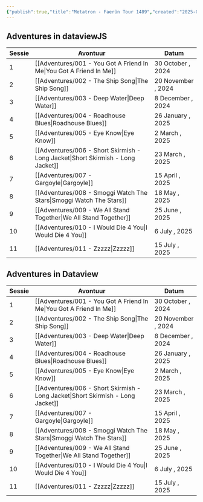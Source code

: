 ```yaml
---
{"publish":true,"title":"Metatron - Faerûn Tour 1489","created":"2025-07-21T18:53:09.748+02:00","modified":"2025-07-21T18:53:09.748+02:00","published":"2025-07-21T18:53:09.748+02:00","cssclasses":""}
---
```


## Adventures in dataviewJS
|Sessie|Avontuur|Datum|
|---|---|---|
|1|[[Adventures/001 - You Got A Friend In Me\|You Got A Friend In Me]]|30 October , 2024|
|2|[[Adventures/002 - The Ship Song\|The Ship Song]]|20 November , 2024|
|3|[[Adventures/003 - Deep Water\|Deep Water]]|8 December , 2024|
|4|[[Adventures/004 - Roadhouse Blues\|Roadhouse Blues]]|26 January , 2025|
|5|[[Adventures/005 - Eye Know\|Eye Know]]|2 March , 2025|
|6|[[Adventures/006 - Short Skirmish - Long Jacket\|Short Skirmish - Long Jacket]]|23 March , 2025|
|7|[[Adventures/007 - Gargoyle\|Gargoyle]]|15 April , 2025|
|8|[[Adventures/008 - Smoggi Watch The Stars\|Smoggi Watch The Stars]]|18 May , 2025|
|9|[[Adventures/009 - We All Stand Together\|We All Stand Together]]|25 June , 2025|
|10|[[Adventures/010 - I Would Die 4 You\|I Would Die 4 You]]|6 July , 2025|
|11|[[Adventures/011 - Zzzzz\|Zzzzz]]|15 July , 2025|

## Adventures in Dataview
| Sessie | Avontuur                                                                                   | Datum              |
| ------ | ------------------------------------------------------------------------------------------ | ------------------ |
| 1      | [[Adventures/001 - You Got A Friend In Me\|You Got A Friend In Me]]             | 30 October , 2024  |
| 2      | [[Adventures/002 - The Ship Song\|The Ship Song]]                               | 20 November , 2024 |
| 3      | [[Adventures/003 - Deep Water\|Deep Water]]                                     | 8 December , 2024  |
| 4      | [[Adventures/004 - Roadhouse Blues\|Roadhouse Blues]]                           | 26 January , 2025  |
| 5      | [[Adventures/005 - Eye Know\|Eye Know]]                                         | 2 March , 2025     |
| 6      | [[Adventures/006 - Short Skirmish - Long Jacket\|Short Skirmish - Long Jacket]] | 23 March , 2025    |
| 7      | [[Adventures/007 - Gargoyle\|Gargoyle]]                                         | 15 April , 2025    |
| 8      | [[Adventures/008 - Smoggi Watch The Stars\|Smoggi Watch The Stars]]             | 18 May , 2025      |
| 9      | [[Adventures/009 - We All Stand Together\|We All Stand Together]]               | 25 June , 2025     |
| 10     | [[Adventures/010 - I Would Die 4 You\|I Would Die 4 You]]                       | 6 July , 2025      |
| 11     | [[Adventures/011 - Zzzzz\|Zzzzz]]                                               | 15 July , 2025     |


